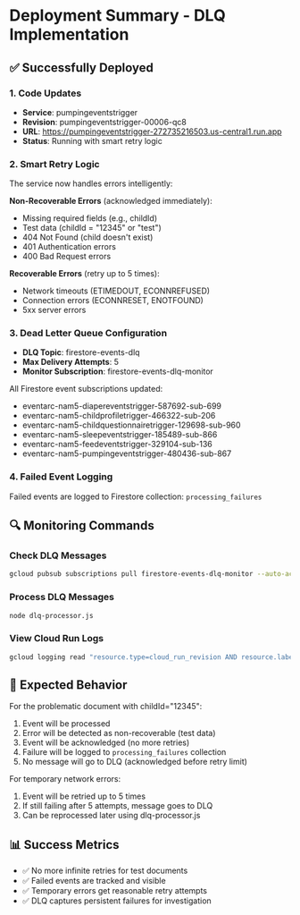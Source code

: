 # Deployment Summary - DLQ Implementation

## ✅ Successfully Deployed

### 1. Code Updates
- **Service**: pumpingeventstrigger
- **Revision**: pumpingeventstrigger-00006-qc8
- **URL**: https://pumpingeventstrigger-272735216503.us-central1.run.app
- **Status**: Running with smart retry logic

### 2. Smart Retry Logic
The service now handles errors intelligently:

**Non-Recoverable Errors** (acknowledged immediately):
- Missing required fields (e.g., childId)
- Test data (childId = "12345" or "test")
- 404 Not Found (child doesn't exist)
- 401 Authentication errors
- 400 Bad Request errors

**Recoverable Errors** (retry up to 5 times):
- Network timeouts (ETIMEDOUT, ECONNREFUSED)
- Connection errors (ECONNRESET, ENOTFOUND)
- 5xx server errors

### 3. Dead Letter Queue Configuration
- **DLQ Topic**: firestore-events-dlq
- **Max Delivery Attempts**: 5
- **Monitor Subscription**: firestore-events-dlq-monitor

All Firestore event subscriptions updated:
- eventarc-nam5-diapereventstrigger-587692-sub-699
- eventarc-nam5-childprofiletrigger-466322-sub-206
- eventarc-nam5-childquestionnairetrigger-129698-sub-960
- eventarc-nam5-sleepeventstrigger-185489-sub-866
- eventarc-nam5-feedeventstrigger-329104-sub-136
- eventarc-nam5-pumpingeventstrigger-480436-sub-867

### 4. Failed Event Logging
Failed events are logged to Firestore collection: `processing_failures`

## 🔍 Monitoring Commands

### Check DLQ Messages
```bash
gcloud pubsub subscriptions pull firestore-events-dlq-monitor --auto-ack --limit=10 --project=coddle-d9a2b
```

### Process DLQ Messages
```bash
node dlq-processor.js
```

### View Cloud Run Logs
```bash
gcloud logging read "resource.type=cloud_run_revision AND resource.labels.service_name=pumpingeventstrigger" --limit=50 --project=coddle-d9a2b
```

## 🎯 Expected Behavior

For the problematic document with childId="12345":
1. Event will be processed
2. Error will be detected as non-recoverable (test data)
3. Event will be acknowledged (no more retries)
4. Failure will be logged to `processing_failures` collection
5. No message will go to DLQ (acknowledged before retry limit)

For temporary network errors:
1. Event will be retried up to 5 times
2. If still failing after 5 attempts, message goes to DLQ
3. Can be reprocessed later using dlq-processor.js

## 📊 Success Metrics

- ✅ No more infinite retries for test documents
- ✅ Failed events are tracked and visible
- ✅ Temporary errors get reasonable retry attempts
- ✅ DLQ captures persistent failures for investigation